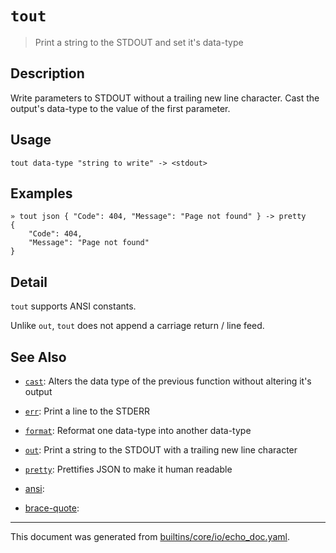 # `tout`

> Print a string to the STDOUT and set it's data-type

## Description

Write parameters to STDOUT without a trailing new line character. Cast the
output's data-type to the value of the first parameter.

## Usage

```
tout data-type "string to write" -> <stdout>
```

## Examples

```
» tout json { "Code": 404, "Message": "Page not found" } -> pretty
{
    "Code": 404,
    "Message": "Page not found"
}
```

## Detail

`tout` supports ANSI constants.

Unlike `out`, `tout` does not append a carriage return / line feed.

## See Also

* [`cast`](../commands/cast.md):
  Alters the data type of the previous function without altering it's output
* [`err`](../commands/err.md):
  Print a line to the STDERR
* [`format`](../commands/format.md):
  Reformat one data-type into another data-type
* [`out`](../commands/out.md):
  Print a string to the STDOUT with a trailing new line character
* [`pretty`](../commands/pretty.md):
  Prettifies JSON to make it human readable
* [ansi](../commands/ansi.md):
  
* [brace-quote](../commands/brace-quote.md):
  

<hr/>

This document was generated from [builtins/core/io/echo_doc.yaml](https://github.com/lmorg/murex/blob/master/builtins/core/io/echo_doc.yaml).